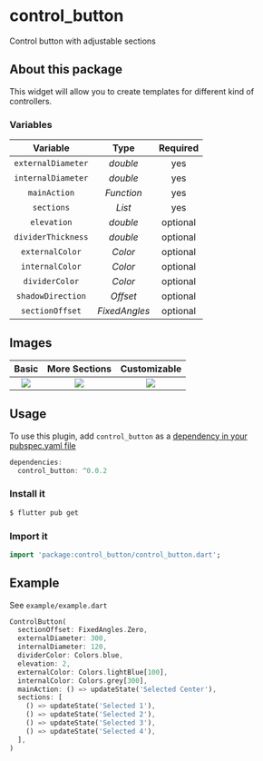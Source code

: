 # control_button

Control button with adjustable sections

## About this package

This widget will allow you to create templates for different kind of controllers.

### Variables

|   Variable  |   Type   |   Required  |
| :---------: | :------: | :---------: |
| `externalDiameter` | _double_ | yes |
| `internalDiameter` | _double_ | yes |
| `mainAction` | _Function_ | yes |
| `sections` | _List<Function>_ | yes |
| `elevation` | _double_ | optional |
| `dividerThickness` | _double_ | optional |
| `externalColor` | _Color_ | optional |
| `internalColor` | _Color_ | optional |
| `dividerColor` | _Color_ | optional |
| `shadowDirection` | _Offset_ | optional |
| `sectionOffset` | _FixedAngles_ | optional |

## Images

| Basic | More Sections | Customizable |
| :---: | :-----------: | :----------: |
| <img src="https://flutter.version-one.com/packages/control_button/basic.gif"/> | <img src="https://flutter.version-one.com/packages/control_button/more_buttons.gif"/> | <img src="https://flutter.version-one.com/packages/control_button/custom.gif"/> |

## Usage

To use this plugin, add `control_button` as a [dependency in your pubspec.yaml file](https://flutter.io/platform-plugins/)

``` dart
dependencies:
  control_button: ^0.0.2
```

### Install it 

``` bash
$ flutter pub get
```

### Import it 

``` dart
import 'package:control_button/control_button.dart';
```

## Example

See `example/example.dart`

```dart
ControlButton(
  sectionOffset: FixedAngles.Zero,
  externalDiameter: 300,
  internalDiameter: 120,
  dividerColor: Colors.blue,
  elevation: 2,
  externalColor: Colors.lightBlue[100],
  internalColor: Colors.grey[300],
  mainAction: () => updateState('Selected Center'),
  sections: [
    () => updateState('Selected 1'),
    () => updateState('Selected 2'),
    () => updateState('Selected 3'),
    () => updateState('Selected 4'),
  ],
)
```